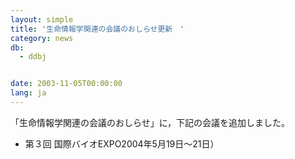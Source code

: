 ```yaml
---
layout: simple
title: '生命情報学関連の会議のおしらせ更新　'
category: news
db:
  - ddbj


date: 2003-11-05T00:00:00
lang: ja
---
```


「生命情報学関連の会議のおしらせ」に，下記の会議を追加しました。

<ul>
    <li>第３回 国際バイオEXPO2004年5月19日～21日）</li>
</ul>
